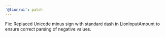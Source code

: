 ```yaml
---
'@lion/ui': patch
---
```


Fix: Replaced Unicode minus sign with standard dash in LionInputAmount to ensure correct parsing of negative values.
